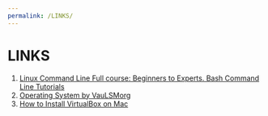 ```yaml
---
permalink: /LINKS/
---
```



# LINKS

1. [Linux Command Line Full course: Beginners to Experts. Bash Command Line Tutorials](https://www.youtube.com/watch?v=2PGnYjbYuUo)<br>
2. [Operating System by VauLSMorg](https://os.vlsm.org/)<br>
3. [How to Install VirtualBox on Mac](https://www.youtube.com/watch?v=hd0Lbtly41Y)<br>
